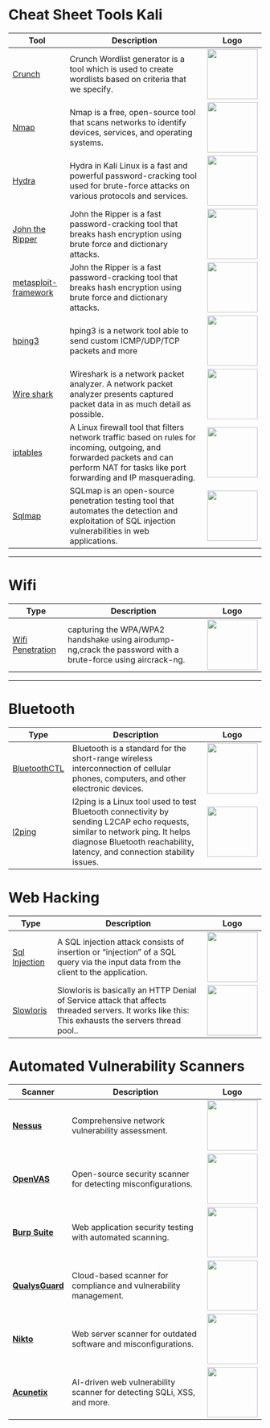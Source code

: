 # Cheat Sheet Tools Kali

| Tool | Description   | Logo |
| ---- | ------------- | ----- |
| [Crunch](./tools/crunch.md) |Crunch Wordlist generator is a tool which is used to create wordlists based on criteria that we specify.| <img src="https://www.kali.org/tools/crunch/images/crunch-logo.svg" width="100"/> |
| [Nmap](./tools/nmap.md) | Nmap is a free, open-source tool that scans networks to identify devices, services, and operating systems.| <img src="https://github.com/user-attachments/assets/92763e55-2b24-4fe6-960a-fdc501a994ac" width="100"/> |
| [Hydra](./tools/hydra.md) | Hydra in Kali Linux is a fast and powerful password-cracking tool used for brute-force attacks on various protocols and services.  | <img src="https://www.kali.org/tools/hydra/images/hydra-logo.svg" width="100"/> |
| [John the Ripper](./tools/john.md) | John the Ripper is a fast password-cracking tool that breaks hash encryption using brute force and dictionary attacks.  | <img src="https://www.kali.org/tools/john/images/john-logo.svg" width="100"/> |
| [metasploit-framework ](./tools/msfconsole.md) | John the Ripper is a fast password-cracking tool that breaks hash encryption using brute force and dictionary attacks.  | <img src="https://www.kali.org/tools/metasploit-framework/images/metasploit-framework-logo.svg" width="100"/> |
| [hping3](./tools/hping3.md) |hping3 is a network tool able to send custom ICMP/UDP/TCP packets and  more  | <img src="https://www.kali.org/tools/hping3/images/hping3-logo.svg" width="100"/> |
| [Wire shark](./tools/wireshark.md) |Wireshark is a network packet analyzer. A network packet analyzer presents captured packet data in as much detail as possible.  | <img src="https://www.kali.org/tools/wireshark/images/wireshark-logo.svg" width="100"/> |
| [iptables](./tools/iptables.md) |A Linux firewall tool that filters network traffic based on rules for incoming, outgoing, and forwarded packets and can perform NAT for tasks like port forwarding and IP masquerading. | <img src="https://github.com/user-attachments/assets/21242226-6d03-472f-af41-aa86cb6f19e1" width="100"/> |
| [Sqlmap](./tools/sqlmap.md) |SQLmap is an open-source penetration testing tool that automates the detection and exploitation of SQL injection vulnerabilities in web applications. | <img src="https://www.kali.org/tools/sqlmap/images/sqlmap-logo.svg" width="100"/> |

---
# Wifi
| Type | Description   | Logo |
| ---- | ------------- | ----- |
| [Wifi Penetration](./tools/wifihacking.md) |capturing the WPA/WPA2 handshake using airodump-ng,crack the password with a brute-force  using aircrack-ng.| <img src="https://github.com/user-attachments/assets/e556a3a7-ab7f-4382-bd65-e0663159f96f" width="100"/> |
---
# Bluetooth
| Type | Description   | Logo |
| ---- | ------------- | ----- |
| [BluetoothCTL](./tools/bluetoothctl.md) |Bluetooth is a standard for the short-range wireless interconnection of cellular phones, computers, and other electronic devices. | <img src="https://github.com/user-attachments/assets/ab5b0244-95fb-4296-94fc-8f159e1248e5" width="100"/> |
| [l2ping](./tools/l2ping.md) |l2ping is a Linux tool used to test Bluetooth connectivity by sending L2CAP echo requests, similar to network ping. It helps diagnose Bluetooth reachability, latency, and connection stability issues. | <img src="https://github.com/user-attachments/assets/ab5b0244-95fb-4296-94fc-8f159e1248e5" width="100"/> |

# Web Hacking
| Type | Description   | Logo |
| ---- | ------------- | ----- |
| [Sql Injection](./web/sqlinjection.md) |A SQL injection attack consists of insertion or “injection” of a SQL query via the input data from the client to the application.| <img src="https://github.com/user-attachments/assets/f225db73-3236-4fce-859e-42e34cdf10f4" width="100"/> |
| [Slowloris](./web/slowloris.md) |Slowloris is basically an HTTP Denial of Service attack that affects threaded servers. It works like this: This exhausts the servers thread pool..| <img src="https://ourcodeworld.com/public-media/articles/articleocw-5d004250b1db7.png" width="100"/> |
# Automated Vulnerability Scanners
| Scanner | Description | Logo |
|---------|-------------|------|
| **[Nessus](https://www.tenable.com/products/nessus)** | Comprehensive network vulnerability assessment. | <img src="https://upload.wikimedia.org/wikipedia/commons/c/c1/Nessus-Professional-FullColor-RGB.svg" width="100"/> |
| **[OpenVAS](https://www.openvas.org/)** | Open-source security scanner for detecting misconfigurations. | <img src="https://miro.medium.com/v2/resize:fit:1100/format:webp/1*ssgbiwYHOi9gIXt9pGCJYw.png" width="100"/> |
| **[Burp Suite](https://portswigger.net/burp)** | Web application security testing with automated scanning. | <img src="https://www.kali.org/tools/burpsuite/images/burpsuite-logo.svg" width="100"/> |
| **[QualysGuard](https://www.qualys.com/)** | Cloud-based scanner for compliance and vulnerability management. | <img src="https://www.cadre.net/hs-fs/hubfs/Vendor%20Logos/Qualys_361x382.jpg?width=361&height=382&name=Qualys_361x382.jpg" width="100"/> |
| **[Nikto](https://cirt.net/nikto2)** | Web server scanner for outdated software and misconfigurations. | <img src="https://www.kali.org/tools/nikto/images/nikto-logo.svg" width="100"/> |
| **[Acunetix](https://www.acunetix.com/)** | AI-driven web vulnerability scanner for detecting SQLi, XSS, and more. | <img src="https://upload.wikimedia.org/wikipedia/commons/a/a4/Acunetix_logo.png" width="100"/> |

